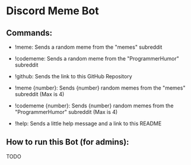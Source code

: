 # Discord Meme Bot

## Commands:

- !meme: Sends a random meme from the "memes" subreddit

- !codememe: Sends a random meme from the "ProgrammerHumor" subreddit

- !github: Sends the link to this GitHub Repository

- !meme {number}: Sends {number} random memes from the "memes" subreddit (Max is 4)

- !codememe {number}: Sends {number} random memes from the "ProgrammerHumor" subreddit (Max is 4)

- !help: Sends a little help message and a link to this README

## How to run this Bot (for admins):

TODO